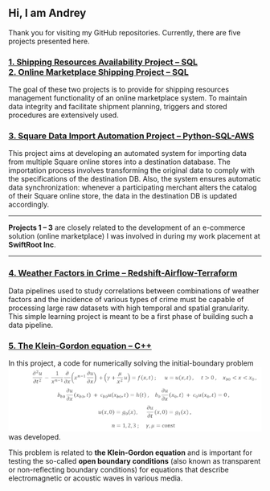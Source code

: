 ## Hi, I am Andrey
Thank you for visiting my GitHub repositories. Currently, there are five projects presented here.

### <a href="https://github.com/AndreyMaykov/Shipping_resources_availability--SQL">1. Shipping Resources Availability Project &ndash; SQL</a></br><a href="https://github.com/AndreyMaykov/Online_marketplace_shipping--SQL">2. Online Marketplace Shipping Project &ndash; SQL</a>
The goal of these two projects is to provide for shipping resources management functionality of an online marketplace system. To maintain data integrity and facilitate shipment planning, triggers and stored procedures are extensively used. 

### <a href="https://github.com/AndreyMaykov/Square_data_import_automation--Python-SQL-AWS">3. Square Data Import Automation Project &ndash; Python-SQL-AWS</a>
This project aims at developing an automated system for importing data from multiple Square online stores into a destination database. The importation process involves transforming the original data to comply with the specifications of the destination DB. Also, the system ensures automatic data synchronization: whenever a participating merchant alters the catalog of their Square online store, the data in the destination DB is updated accordingly.

***
**Projects 1 &ndash; 3** are closely related to the development of an e-commerce solution (online marketplace) I was involved in during my work placement at **SwiftRoot Inc**.
***

### <a href="https://github.com/AndreyMaykov/Weather_factors_in_crime--Redshift-Airflow-Terraform">4. Weather Factors in Crime &ndash; Redshift-Airflow-Terraform</a>
Data pipelines used to study correlations between combinations of weather factors and the incidence of various types of crime must be capable of processing large raw datasets with high temporal and spatial granularity. This simple learning project is meant to be a first phase of building such a data pipeline.


### <a href="https://github.com/AndreyMaykov/The_Klein-Gordon_equation">5. The Klein-Gordon equation &ndash; C++</a>
In this project, a code for numerically solving the initial-boundary problem</br>
![ ](https://github.com/AndreyMaykov/The_Klein-Gordon_equation/blob/main/img/IBPx0.4_cropped.png)</br>
was developed. 

This problem is related to **the Klein-Gordon equation** and is important for testing the so-called **open boundary conditions** (also known as transparent or non-reflecting boundary conditions) for equations that describe electromagnetic or acoustic waves in various media.

